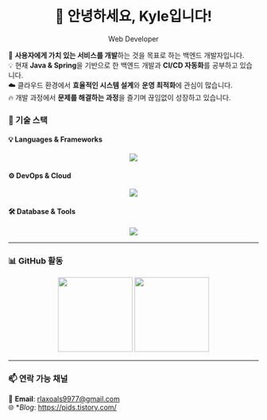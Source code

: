 <!-- 헤더 -->
<h1 align="center">👋 안녕하세요, Kyle입니다!</h1>
<p align="center">Web Developer</p>

<!-- 간단한 소개 -->
🚀 **사용자에게 가치 있는 서비스를 개발**하는 것을 목표로 하는 백엔드 개발자입니다.  
💡 현재 **Java & Spring**을 기반으로 한 백엔드 개발과 **CI/CD 자동화**를 공부하고 있습니다.  
☁️ 클라우드 환경에서 **효율적인 시스템 설계**와 **운영 최적화**에 관심이 많습니다.  
🔥 개발 과정에서 **문제를 해결하는 과정**을 즐기며 끊임없이 성장하고 있습니다.

<!-- 기술 스택 -->
### 🔧 기술 스택
#### 💡 Languages & Frameworks
<p align="center">
  <img src="https://skillicons.dev/icons?i=java,spring,html,css,js" />
</p>

#### ⚙️ DevOps & Cloud
<p align="center">
  <img src="https://skillicons.dev/icons?i=docker,aws,linux,nginx,jenkins,githubactions" />
</p>

#### 🛠️ Database & Tools
<p align="center">
  <img src="https://skillicons.dev/icons?i=mysql,git,github,vscode,intellij" />
</p>

---

<!-- 깃허브 통계 -->
### 📊 GitHub 활동
<p align="center">
  <img src="https://github-readme-stats.vercel.app/api?username=your-github-username&show_icons=true&theme=tokyonight" height="150px"/>
  <img src="https://github-readme-streak-stats.herokuapp.com/?user=your-github-username&theme=tokyonight" height="150px"/>
</p>

---

<!-- 연락 가능 채널 -->
### 📫 연락 가능 채널
📧 **Email**: rlaxoals9977@gmail.com  
🌐 **Blog*: https://pids.tistory.com/

